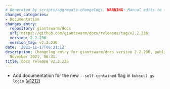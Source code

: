 ```yaml
---
# Generated by scripts/aggregate-changelogs. WARNING: Manual edits to this files will be overwritten.
changes_categories:
- Documentation
changes_entry:
  repository: giantswarm/docs
  url: https://github.com/giantswarm/docs/releases/tag/v2.2.236
  version: 2.2.236
  version_tag: v2.2.236
date: '2021-11-17T06:31:12'
description: Changelog entry for giantswarm/docs version 2.2.236, published on 17
  November 2021, 06:31.
title: docs release v2.2.236
---
```


- Add documentation for the new `--self-contained` flag in `kubectl gs login` ([#1212](https://github.com/giantswarm/docs/pull/1212))
